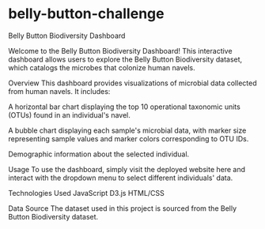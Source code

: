 # belly-button-challenge
Belly Button Biodiversity Dashboard

Welcome to the Belly Button Biodiversity Dashboard! This interactive dashboard allows users to explore the Belly Button Biodiversity dataset, which catalogs the microbes that colonize human navels.

Overview
This dashboard provides visualizations of microbial data collected from human navels. It includes:

A horizontal bar chart displaying the top 10 operational taxonomic units (OTUs) found in an individual's navel.

A bubble chart displaying each sample's microbial data, with marker size representing sample values and marker colors corresponding to OTU IDs.

Demographic information about the selected individual.


Usage
To use the dashboard, simply visit the deployed website here and interact with the dropdown menu to select different individuals' data.


Technologies Used
JavaScript
D3.js
HTML/CSS

Data Source
The dataset used in this project is sourced from the Belly Button Biodiversity dataset.
